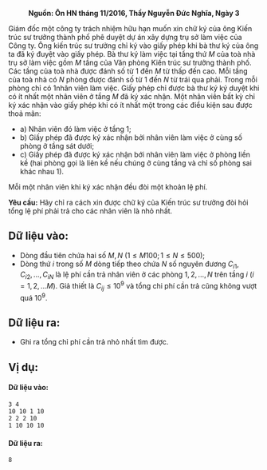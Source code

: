 **<center>Nguồn: Ôn HN tháng 11/2016, Thầy Nguyễn Đức Nghĩa, Ngày 3</center>**

Giám đốc một công ty trách nhiệm hữu hạn muốn xin chữ ký của ông Kiến trúc sư trưởng thành phố phê duyệt dự án xây dựng trụ sở làm việc của Công ty. Ông kiến trúc sư trưởng chỉ ký vào giấy phép khi bà thư ký của ông ta đã ký đuyệt vào giấy phép. Bà thư ký làm việc tại tầng thứ $M$ của toà nhà trụ sở làm việc gồm $M$ tầng của Văn phòng Kiến trúc sư trưởng thành phố. Các tầng của toà nhà được đánh số từ $1$ đến $M$ từ thấp đến cao. Mỗi tầng của toà nhà có $N$ phòng được đánh số từ $1$ đến $N$ từ trái qua phải. Trong mỗi phòng chỉ có $1$nhân viên làm việc. Giấy phép chỉ được bà thư ký ký duyệt khi có ít nhất một nhân viên ở tầng $M$ đã ký xác nhận. Một nhân viên bất kỳ chỉ ký xác nhận vào giấy phép khi có ít nhất một trong các điều kiện sau được thoả mãn:
- a) Nhân viên đó làm việc ở tầng $1$;
- b) Giấy phép đã được ký xác nhận bởi nhân viên làm việc ở cùng số phòng ở tầng sát dưới;
- c) Giấy phép đã được ký xác nhận bới nhân viên làm việc ở phòng liền kề (hai phòng gọi là liên kề nếu chúng ở cùng tầng và chỉ số phòng sai khác nhau $1$).

Mỗi một nhân viên khi ký xác nhận đều đòi một khoản lệ phí.

**Yêu cầu:** Hãy chỉ ra cách xin được chữ ký của Kiến trúc sư trưởng đòi hỏi tổng lệ phí phải trả cho các nhân viên là nhỏ nhất.

## Dữ liệu vào:
- Dòng đầu tiên chứa hai số $M, N\ (1 ≤ M 100; 1 ≤ N ≤ 500)$;
- Dòng thứ $i$ trong số $M$ dòng tiếp theo chứa $N$ số nguyên đương $C_{i1}, C_{i2}, …, C_{iN}$ là lệ phí cần trả nhân viên ở các phòng $1, 2,…, N$ trên tầng $i\ (i= 1, 2,…M)$. Giả thiết là $C_{ij}≤10^9$ và tổng chi phí cần trả cũng không vượt quá $10^9$.

## Dữ liệu ra:
- Ghi ra tổng chỉ phí cần trả nhỏ nhất tìm được.

## Vị dụ:
#### Dữ liệu vào:
```
3 4
10 10 1 10
2 2 2 10
1 10 10 10
```

#### Dữ liệu ra:
```
8
```